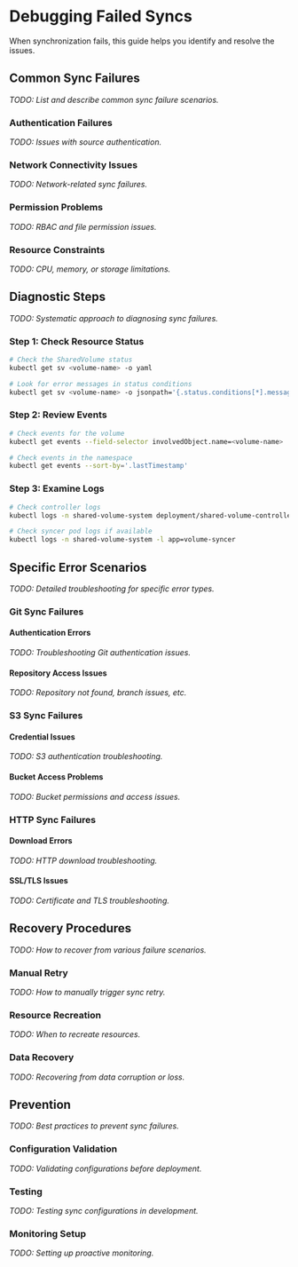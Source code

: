# Debugging Failed Syncs

When synchronization fails, this guide helps you identify and resolve the issues.

## Common Sync Failures

*TODO: List and describe common sync failure scenarios.*

### Authentication Failures
*TODO: Issues with source authentication.*

### Network Connectivity Issues
*TODO: Network-related sync failures.*

### Permission Problems
*TODO: RBAC and file permission issues.*

### Resource Constraints
*TODO: CPU, memory, or storage limitations.*

## Diagnostic Steps

*TODO: Systematic approach to diagnosing sync failures.*

### Step 1: Check Resource Status
```bash
# Check the SharedVolume status
kubectl get sv <volume-name> -o yaml

# Look for error messages in status conditions
kubectl get sv <volume-name> -o jsonpath='{.status.conditions[*].message}'
```

### Step 2: Review Events
```bash
# Check events for the volume
kubectl get events --field-selector involvedObject.name=<volume-name>

# Check events in the namespace
kubectl get events --sort-by='.lastTimestamp'
```

### Step 3: Examine Logs
```bash
# Check controller logs
kubectl logs -n shared-volume-system deployment/shared-volume-controller

# Check syncer pod logs if available
kubectl logs -n shared-volume-system -l app=volume-syncer
```

## Specific Error Scenarios

*TODO: Detailed troubleshooting for specific error types.*

### Git Sync Failures

#### Authentication Errors
*TODO: Troubleshooting Git authentication issues.*

#### Repository Access Issues
*TODO: Repository not found, branch issues, etc.*

### S3 Sync Failures

#### Credential Issues
*TODO: S3 authentication troubleshooting.*

#### Bucket Access Problems
*TODO: Bucket permissions and access issues.*

### HTTP Sync Failures

#### Download Errors
*TODO: HTTP download troubleshooting.*

#### SSL/TLS Issues
*TODO: Certificate and TLS troubleshooting.*

## Recovery Procedures

*TODO: How to recover from various failure scenarios.*

### Manual Retry
*TODO: How to manually trigger sync retry.*

### Resource Recreation
*TODO: When to recreate resources.*

### Data Recovery
*TODO: Recovering from data corruption or loss.*

## Prevention

*TODO: Best practices to prevent sync failures.*

### Configuration Validation
*TODO: Validating configurations before deployment.*

### Testing
*TODO: Testing sync configurations in development.*

### Monitoring Setup
*TODO: Setting up proactive monitoring.*

